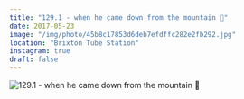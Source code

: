 ```yaml
---
title: "129.1 - when he came down from the mountain 🌄"
date: 2017-05-23
image: "/img/photo/45b8c17853d6deb7efdffc282e2fb292.jpg"
location: "Brixton Tube Station"
instagram: true
draft: false
---
```


![129.1 - when he came down from the mountain 🌄](/img/photo/45b8c17853d6deb7efdffc282e2fb292.jpg)
